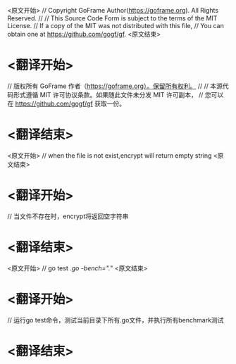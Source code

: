 
<原文开始>
// Copyright GoFrame Author(https://goframe.org). All Rights Reserved.
//
// This Source Code Form is subject to the terms of the MIT License.
// If a copy of the MIT was not distributed with this file,
// You can obtain one at https://github.com/gogf/gf.
<原文结束>

# <翻译开始>
// 版权所有 GoFrame 作者（https://goframe.org）。保留所有权利。
//
// 本源代码形式遵循 MIT 许可协议条款。如果随此文件未分发 MIT 许可副本，
// 您可以在 https://github.com/gogf/gf 获取一份。
# <翻译结束>







<原文开始>
// when the file is not exist,encrypt will return empty string
<原文结束>

# <翻译开始>
// 当文件不存在时，encrypt将返回空字符串
# <翻译结束>


<原文开始>
// go test *.go -bench=".*"
<原文结束>

# <翻译开始>
// 运行go test命令，测试当前目录下所有.go文件，并执行所有benchmark测试
# <翻译结束>

